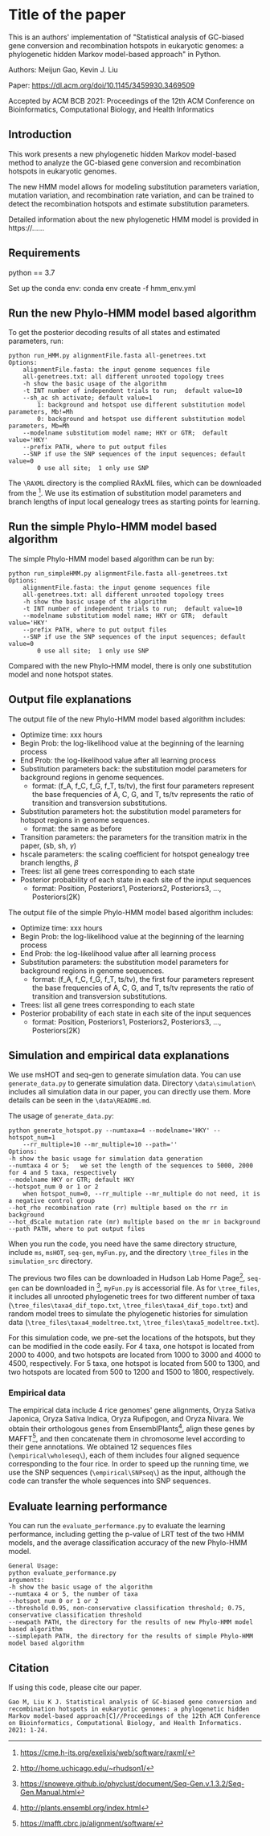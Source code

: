# Title of the paper

This is an authors' implementation of "Statistical analysis of GC-biased gene conversion and recombination hotspots in eukaryotic genomes: a phylogenetic hidden Markov model-based approach" in Python.

Authors: Meijun Gao, Kevin J. Liu

Paper: https://dl.acm.org/doi/10.1145/3459930.3469509

Accepted by ACM BCB 2021: Proceedings of the 12th ACM Conference on Bioinformatics, Computational Biology, and Health Informatics

## Introduction

This work presents a new phylogenetic hidden Markov model-based method to analyze the GC-biased gene conversion and recombination
hotspots in eukaryotic genomes.

The new HMM model allows for modeling substitution parameters variation, mutation variation, and recombination rate variation,
and can be trained to detect the recombination hotspots and estimate substitution parameters.

Detailed information about the new phylogenetic HMM model is provided in https://......

## Requirements

python == 3.7

Set up the conda env: conda env create -f hmm_env.yml

## Run the new Phylo-HMM model based algorithm

To get the posterior decoding results of all states and estimated parameters, run:
```
python run_HMM.py alignmentFile.fasta all-genetrees.txt 
Options:
    alignmentFile.fasta: the input genome sequences file
    all-genetrees.txt: all different unrooted topology trees
    -h show the basic usage of the algorithm
    -t INT number of independent trials to run;  default value=10
    --sh_ac sh activate; default value=1
        1: background and hotspot use different substitution model parameters, Mb!=Mh
        0: background and hotspot use different substitution model parameters, Mb=Mh
    --modelname substitutiom model name; HKY or GTR;  default value='HKY'
    --prefix PATH, where to put output files
    --SNP if use the SNP sequences of the input sequences; default value=0
        0 use all site;  1 only use SNP
```
The `\RAXML` directory is the complied RAxML files, which can be downloaded from the [^1]. We use its estimation of substitution
model parameters and branch lengths of input local genealogy trees as starting points for learning.

[^1]: https://cme.h-its.org/exelixis/web/software/raxml/

## Run the simple Phylo-HMM model based algorithm
The simple Phylo-HMM model based algorithm can be run by:
```
python run_simpleHMM.py alignmentFile.fasta all-genetrees.txt 
Options:
    alignmentFile.fasta: the input genome sequences file
    all-genetrees.txt: all different unrooted topology trees
    -h show the basic usage of the algorithm
    -t INT number of independent trials to run;  default value=10
    --modelname substitutiom model name; HKY or GTR;  default value='HKY'
    --prefix PATH, where to put output files
    --SNP if use the SNP sequences of the input sequences; default value=0
        0 use all site;  1 only use SNP
```
Compared with the new Phylo-HMM model, there is only one substitution model and none hotspot states.

## Output file explanations

The output file of the new Phylo-HMM model based algorithm includes:

+ Optimize time: xxx hours
+ Begin Prob: the log-likelihood value at the beginning of the learning process
+ End Prob: the log-likelihood value after all learning process
+ Substitution parameters back: the substitution model parameters for background regions in genome sequences.
    - format: (f_A, f_C, f_G, f_T, ts/tv), the first four parameters represent the base frequencies of A, C, G, and T, ts/tv represents
the ratio of transition and transversion substitutions.
+ Substitution parameters hot: the substitution model parameters for hotspot regions in genome sequences.
    - format: the same as before
+ Transition parameters: the parameters for the transition matrix in the paper, (sb, sh, $\gamma$)
+ hscale parameters: the scaling coefficient for hotspot genealogy tree branch lengths, $\beta$
+ Trees: list all gene trees corresponding to each state
+ Posterior probability of each state in each site of the input sequences
    - format: Position, Posteriors1, Posteriors2, Posteriors3, ..., Posteriors(2K)


The output file of the simple Phylo-HMM model based algorithm includes:
+ Optimize time: xxx hours
+ Begin Prob: the log-likelihood value at the beginning of the learning process
+ End Prob: the log-likelihood value after all learning process
+ Substitution parameters: the substitution model parameters for background regions in genome sequences.
    - format: (f_A, f_C, f_G, f_T, ts/tv), the first four parameters represent the base frequencies of A, C, G, and T, ts/tv represents
the ratio of transition and transversion substitutions.
+ Trees: list all gene trees corresponding to each state
+ Posterior probability of each state in each site of the input sequences
    - format: Position, Posteriors1, Posteriors2, Posteriors3, ..., Posteriors(2K)


## Simulation and empirical data explanations
We use msHOT and seq-gen to generate simulation data. You can use `generate_data.py` to generate simulation data. 
Directory `\data\simulation\` includes all simulation data in our paper, you can directly use them.
More details can be seen in the `\data\README.md`.

The usage of `generate_data.py`:
```
python generate_hotspot.py --numtaxa=4 --modelname='HKY' --hotspot_num=1 
    --rr_multiple=10 --mr_multiple=10 --path=''
Options:
-h show the basic usage for simulation data generation
--numtaxa 4 or 5;   we set the length of the sequences to 5000, 2000 for 4 and 5 taxa, respectively
--modelname HKY or GTR; default HKY
--hotspot_num 0 or 1 or 2
    when hotspot_num=0, --rr_multiple --mr_multiple do not need, it is a negative control group 
--hot_rho recombination rate (rr) multiple based on the rr in background
--hot_dScale mutation rate (mr) multiple based on the mr in background
--path PATH, where to put output files
```
When you run the code, you need have the same directory structure, include `ms`, `msHOT`, `seq-gen`, `myFun.py`, 
and the directory `\tree_files` in the `simulation_src` directory. 

The previous two files can be downloaded in Hudson Lab Home Page[^2], `seq-gen` can be downloaded in [^3],
`myFun.py` is accessorial file. As for `\tree_files`, it includes all unrooted phylogenetic trees for two different
number of taxa (`\tree_files\taxa4_dif_topo.txt`, `\tree_files\taxa4_dif_topo.txt`) and random model trees to 
simulate the phylogenetic histories for simulation data (`\tree_files\taxa4_modeltree.txt`, `\tree_files\taxa5_modeltree.txt`).

For this simulation code, we pre-set the locations of the hotspots, but they can be modified in the code easily. For 4
taxa, one hotspot is located from 2000 to 4000, and two hotspots are located from 1000 to 3000 and 4000 to 4500, respectively.
For 5 taxa, one hotspot is located from 500 to 1300, and two hotspots are located from 500 to 1200 and 1500 to 1800, respectively.


[^2]: http://home.uchicago.edu/~rhudson1/
[^3]: https://snoweye.github.io/phyclust/document/Seq-Gen.v.1.3.2/Seq-Gen.Manual.html

### Empirical data
The empirical data include 4 rice genomes' gene alignments, Oryza Sativa Japonica, Oryza Sativa Indica, Oryza Rufipogon,
and Oryza Nivara. We obtain their orthologous genes from EnsemblPlants[^4], align these genes by MAFFT[^5], and then concatenate
them in chromosome level according to their gene annotations. We obtained 12 sequences files (`\empirical\wholeseq\`), 
each of them includes four aligned sequence corresponding to the four rice. In order to speed up the running time, we 
use the SNP sequences (`\empirical\SNPseq\`) as the input, although the code can transfer the whole sequences into SNP sequences.   

[^4]: http://plants.ensembl.org/index.html
[^5]: https://mafft.cbrc.jp/alignment/software/

## Evaluate learning performance
You can run the `evaluate_performance.py` to evaluate the learning performance, including getting the p-value of LRT test of
the two HMM models, and the average classification accuracy of the new Phylo-HMM model. 
```
General Usage:
python evaluate_performance.py 
arguments:
-h show the basic usage of the algorithm
--numtaxa 4 or 5, the number of taxa
--hotspot_num 0 or 1 or 2
--threshold 0.95, non-conservative classification threshold; 0.75, conservative classification threshold 
--newpath PATH, the directory for the results of new Phylo-HMM model based algorithm
--simplepath PATH, the directory for the results of simple Phylo-HMM model based algorithm
```

## Citation

If using this code, please cite our paper.
```
Gao M, Liu K J. Statistical analysis of GC-biased gene conversion and recombination hotspots in eukaryotic genomes: a phylogenetic hidden Markov model-based approach[C]//Proceedings of the 12th ACM Conference on Bioinformatics, Computational Biology, and Health Informatics. 2021: 1-24.
``` 

